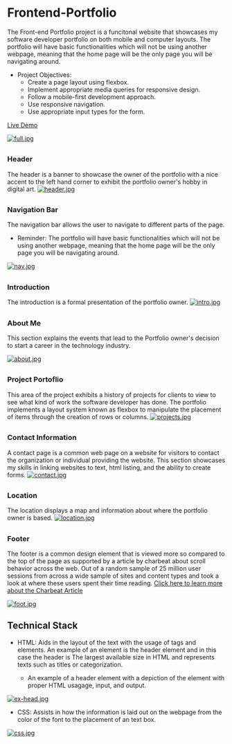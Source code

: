 # Frontend-Portfolio
The Front-end Portfolio project is a funcitonal website that showcases my software developer portfolio on both mobile and computer layouts. The portfolio will have basic functionalities which will not be using another webpage, meaning that the home page will be the only page you will be navigating around. 

- Project Objectives:
  - Create a page layout using flexbox.
  - Implement appropriate media queries for responsive design.
  - Follow a mobile-first development approach.
  - Use responsive navigation.
  - Use appropriate input types for the form.

[Live Demo](https://frontend-portfolio-eight.vercel.app/)

[![full.jpg](https://i.postimg.cc/2888qvtx/full.jpg)](https://postimg.cc/7bdydCwC)

##

### Header
The header is a banner to showcase the owner of the portfolio with a nice accent to the left hand corner to exhibit the portfolio owner's hobby in digital art.
[![header.jpg](https://i.postimg.cc/4yGy2SBC/header.jpg)](https://postimg.cc/vgPGcXJX)

##

### Navigation Bar
The navigation bar allows the user to navigate to different parts of the page.

* Reminder: The portfolio will have basic functionalities which will not be using another webpage, meaning that the home page will be the only page you will be navigating around. 

[![nav.jpg](https://i.postimg.cc/brn0kWrK/nav.jpg)](https://postimg.cc/dZqTKW8B)

##

### Introduction
The introduction is a formal presentation of the portfolio owner.
[![intro.jpg](https://i.postimg.cc/KYmT44nS/intro.jpg)](https://postimg.cc/K1sjHGqJ)

##

### About Me
This section explains the events that lead to the Portfolio owner's decision to start a career in the technology industry.

[![about.jpg](https://i.postimg.cc/DyWPKWcx/about.jpg)](https://postimg.cc/w7pmXjZN)

##

### Project Portoflio

This area of the project exhibits a history of projects for clients to view to see what kind of work the software developer has done. The portfolio implements a layout system known as flexbox to manipulate the placement of items through the creation of rows or columns.
[![projects.jpg](https://i.postimg.cc/fyP79ZM7/projects.jpg)](https://postimg.cc/GTkTWW89)

##

### Contact Information
A contact page is a common web page on a website for visitors to contact the organization or individual providing the website. This section showcases my skills in linking websites to text, html listing, and the ability to create forms.
[![contact.jpg](https://i.postimg.cc/XJVgMQ25/contact.jpg)](https://postimg.cc/67mZnLx6)

##

### Location
The location displays a map and information about where the portfolio owner is based.
[![location.jpg](https://i.postimg.cc/43Y8L8Sx/location.jpg)](https://postimg.cc/VScB5Fwx)

##

### Footer
The footer is a common design element that is viewed more so compared to the top of the page as supported by a article by charbeat about scroll behavior across the web. Out of a random sample of 25 million user sessions from across a wide sample of sites and content types and took a look at where these users spent their time reading.
[Click here to learn more about the Charbeat Article](https://blog.chartbeat.com/2013/08/12/scroll-behavior-across-the-web/)

[![foot.jpg](https://i.postimg.cc/xjmLxrjZ/foot.jpg)](https://postimg.cc/mhbck5H3)

##

## Technical Stack
- HTML: Aids in the layout of the text with the usage of tags and elements. An example of an element is the header element and in this case the header is The largest available size in HTML and represents texts such as titles or categorization.

  - An example of a header element with a depiction of the element with proper HTML usagage, input, and output.

[![ex-head.jpg](https://i.postimg.cc/nrjq45Rv/ex-head.jpg)](https://postimg.cc/8fGFDyV5)

- CSS: Assists in how the information is laid out on the webpage from the color of the font to the placement of an text box.

[![css.jpg](https://i.postimg.cc/FshSpDW5/css.jpg)](https://postimg.cc/DmYmyd3B)
